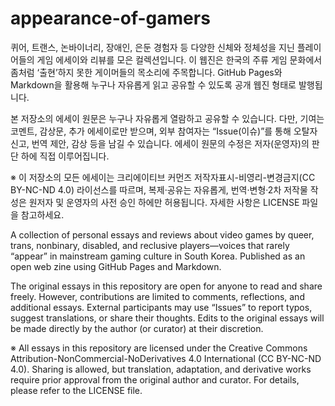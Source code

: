# appearance-of-gamers

퀴어, 트랜스, 논바이너리, 장애인, 은둔 경험자 등
다양한 신체와 정체성을 지닌 플레이어들의 게임 에세이와 리뷰를 모은 컬렉션입니다.
이 웹진은 한국의 주류 게임 문화에서 좀처럼 ‘출현’하지 못한 게이머들의 목소리에 주목합니다.
GitHub Pages와 Markdown을 활용해 누구나 자유롭게 읽고 공유할 수 있도록 공개 웹진 형태로 발행됩니다.

본 저장소의 에세이 원문은 누구나 자유롭게 열람하고 공유할 수 있습니다.
다만, 기여는 코멘트, 감상문, 추가 에세이로만 받으며,
외부 참여자는 “Issue(이슈)”를 통해 오탈자 신고, 번역 제안, 감상 등을 남길 수 있습니다.
에세이 원문의 수정은 저자(운영자)의 판단 하에 직접 이루어집니다.

※ 이 저장소의 모든 에세이는 크리에이티브 커먼즈 저작자표시-비영리-변경금지(CC BY-NC-ND 4.0) 라이선스를 따르며,
복제·공유는 자유롭게, 번역·변형·2차 저작물 작성은 원저자 및 운영자의 사전 승인 하에만 허용됩니다.
자세한 사항은 LICENSE 파일을 참고하세요.

A collection of personal essays and reviews about video games by queer, trans, nonbinary, disabled, and reclusive players—voices that rarely “appear” in mainstream gaming culture in South Korea. Published as an open web zine using GitHub Pages and Markdown.

The original essays in this repository are open for anyone to read and share freely.
However, contributions are limited to comments, reflections, and additional essays.
External participants may use “Issues” to report typos, suggest translations, or share their thoughts.
Edits to the original essays will be made directly by the author (or curator) at their discretion.

※ All essays in this repository are licensed under the Creative Commons Attribution-NonCommercial-NoDerivatives 4.0 International (CC BY-NC-ND 4.0).
Sharing is allowed, but translation, adaptation, and derivative works require prior approval from the original author and curator.
For details, please refer to the LICENSE file.
